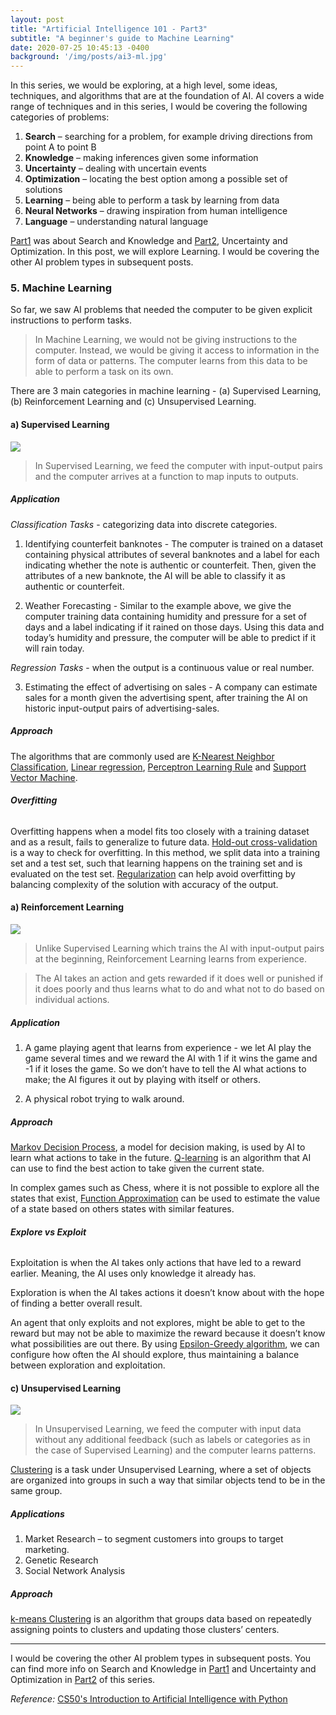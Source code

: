 ```yaml
---
layout: post
title: "Artificial Intelligence 101 - Part3"
subtitle: "A beginner's guide to Machine Learning"
date: 2020-07-25 10:45:13 -0400
background: '/img/posts/ai3-ml.jpg'
---
```


In this series, we would be exploring, at a high level, some ideas, techniques, and algorithms that are at the foundation of AI. AI covers a wide range of techniques and in this series, I would be covering the following categories of problems:

1.	**Search** – searching for a problem, for example driving directions from point A to point B
2.	**Knowledge** – making inferences given some information
3.	**Uncertainty** – dealing with uncertain events
4.	**Optimization** – locating the best option among a possible set of solutions 
5.	**Learning** – being able to perform a task by learning from data
6.	**Neural Networks** – drawing inspiration from human intelligence
7.	**Language** – understanding natural language 

[Part1](https://sheia.github.io/2020/07/13/ai1.html) was about Search and Knowledge and [Part2](https://sheia.github.io/2020/07/20/ai2.html), Uncertainty and Optimization. In this post, we will explore Learning. I would be covering the other AI problem types in subsequent posts. 

### 5. Machine Learning

So far, we saw AI problems that needed the computer to be given explicit instructions to perform tasks.> In Machine Learning, we would not be giving instructions to the computer. Instead, we would be giving it access to information in the form of data or patterns. The computer learns from this data to be able to perform a task on its own.There are 3 main categories in machine learning - (a) Supervised Learning, (b) Reinforcement Learning and (c) Unsupervised Learning.#### a) Supervised Learning 
![](/img/posts/ai3-ml-supervised.jpg)
> In Supervised Learning, we feed the computer with input-output pairs and the computer arrives at a function to map inputs to outputs. ##### *Application*

_Classification Tasks_ - categorizing data into discrete categories.

1. Identifying counterfeit banknotes - The computer is trained on a dataset containing physical attributes of several banknotes and a label for each indicating whether the note is authentic or counterfeit. Then, given the attributes of a new banknote, the AI will be able to classify it as authentic or counterfeit.

2. Weather Forecasting - Similar to the example above, we give the computer training data containing humidity and pressure for a set of days and a label indicating if it rained on those days. Using this data and today’s humidity and pressure, the computer will be able to predict if it will rain today.

_Regression Tasks_ - when the output is a continuous value or real number.

3. Estimating the effect of advertising on sales - A company can estimate sales for a month given the advertising spent, after training the AI on historic input-output pairs of advertising-sales.


##### *Approach*

The algorithms that are commonly used are [K-Nearest Neighbor Classification](https://towardsdatascience.com/machine-learning-basics-with-the-k-nearest-neighbors-algorithm-6a6e71d01761), [Linear regression](https://www.geeksforgeeks.org/regression-classification-supervised-machine-learning/), [Perceptron Learning Rule](https://www.simplilearn.com/what-is-perceptron-tutorial) and [Support Vector Machine](https://en.wikipedia.org/wiki/Support_vector_machine). 

###### **Overfitting**
Overfitting happens when a model fits too closely with a training dataset and as a result, fails to generalize to future data. [Hold-out cross-validation](https://medium.com/@eijaz/holdout-vs-cross-validation-in-machine-learning-7637112d3f8f) is a way to check for overfitting. In this method, we split data into a training set and a test set, such that learning happens on the training set and is evaluated on the test set. [Regularization](https://towardsdatascience.com/regularization-in-machine-learning-76441ddcf99a) can help avoid overfitting by balancing complexity of the solution with accuracy of the output.

#### a) Reinforcement Learning 

![](/img/posts/ai3-ml-reinforcement.jpg)

> Unlike Supervised Learning which trains the AI with input-output pairs at the beginning, Reinforcement Learning learns from experience. 

> The AI takes an action and gets rewarded if it does well or punished if it does poorly and thus learns what to do and what not to do based on individual actions.


##### *Application*

1. A game playing agent that learns from experience - we let AI play the game several times and we reward the AI with 1 if it wins the game and -1 if it loses the game. So we don’t have to tell the AI what actions to make; the AI figures it out by playing with itself or others.

2. A physical robot trying to walk around.

##### *Approach*

[Markov Decision Process](https://www.geeksforgeeks.org/markov-decision-process/), a model for decision making, is used by AI to learn what actions to take in the future. [Q-learning](https://towardsdatascience.com/simple-reinforcement-learning-q-learning-fcddc4b6fe56) is an algorithm that AI can use to find the best action to take given the current state.

In complex games such as Chess, where it is not possible to explore all the states that exist, [Function Approximation](https://towardsdatascience.com/function-approximation-in-reinforcement-learning-85a4864d566) can be used to estimate the value of a state based on others states with similar features. 

###### **Explore vs Exploit**
Exploitation is when the AI takes only actions that have led to a reward earlier. Meaning, the AI uses only knowledge it already has.

Exploration is when the AI takes actions it doesn’t know about with the hope of finding a better overall result.

An agent that only exploits and not explores, might be able to get to the reward but may not be able to maximize the reward because it doesn’t know what possibilities are out there. By using [Epsilon-Greedy algorithm](https://www.geeksforgeeks.org/epsilon-greedy-algorithm-in-reinforcement-learning/), we can configure how often the AI should explore, thus maintaining a balance between exploration and exploitation.


#### c) Unsupervised Learning 
![](/img/posts/ai3-ml-unsupervised.jpg)
> In Unsupervised Learning, we feed the computer with input data without any additional feedback (such as labels or categories as in the case of Supervised Learning) and the computer learns patterns.
[Clustering](https://towardsdatascience.com/clustering-unsupervised-learning-788b215b074b) is a task under Unsupervised Learning, where a set of objects are organized into groups in such a way that similar objects tend to be in the same group.
##### *Applications*

1. Market Research – to segment customers into groups to target marketing.
2. Genetic Research
3. Social Network Analysis

##### *Approach*

[k-means Clustering](https://www.analyticssteps.com/blogs/what-k-means-clustering-machine-learning) is an algorithm that groups data based on repeatedly assigning points to clusters and updating those clusters’ centers.

---

I would be covering the other AI problem types in subsequent posts. You can find more info on Search and Knowledge in [Part1](https://sheia.github.io/2020/07/13/ai1.html) and Uncertainty and Optimization in [Part2](https://sheia.github.io/2020/07/20/ai2.html) of this series.

*Reference:* [CS50's Introduction to Artificial Intelligence with Python](https://courses.edx.org/courses/course-v1:HarvardX+CS50AI+1T2020/course/)